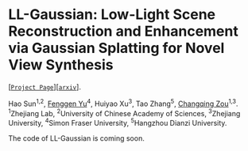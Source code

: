 # LL-Gaussian: Low-Light Scene Reconstruction and Enhancement via Gaussian Splatting for Novel View Synthesis

[[`Project Page`](https://sunhao5871.github.io/LL-Gaussian.github.io/)][[`arxiv`](https://arxiv.org/abs/2504.10331)].


Hao Sun<sup>1,2</sup>, [Fenggen Yu](https://fenggenyu.github.io/)<sup>4</sup>, Huiyao Xu<sup>3</sup>, Tao Zhang<sup>5</sup>, [Changqing Zou](https://changqingzou.weebly.com/)<sup>1,3</sup>.  <br />
<sup>1</sup>Zhejiang Lab, <sup>2</sup>University of Chinese Academy of Sciences, <sup>3</sup>Zhejiang University, <sup>4</sup>Simon Fraser University, <sup>5</sup>Hangzhou Dianzi University.


The code of LL-Gaussian is coming soon.

